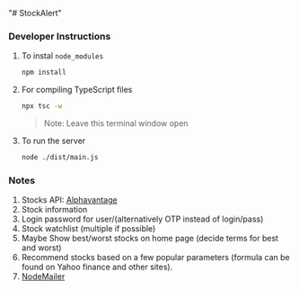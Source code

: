 "# StockAlert" 


### Developer Instructions

1) To instal `node_modules`
    ```BASH
    npm install
    ```
1) For compiling TypeScript files
    ```BASH
    npx tsc -w
    ```
    > Note: Leave this terminal window open
1) To run the server
    ```BASH
    node ./dist/main.js
    ```

### Notes
1) Stocks API: [Alphavantage](https://www.alphavantage.co/documentation/)
1) Stock information
1) Login password for user/(alternatively OTP instead of login/pass)
1) Stock watchlist (multiple if possible)
1) Maybe Show best/worst stocks on home page (decide terms for best and worst)
1) Recommend stocks based on a few popular parameters (formula can be found on Yahoo finance and other sites).
1) [NodeMailer](https://www.w3schools.com/nodejs/nodejs_email.asp)


